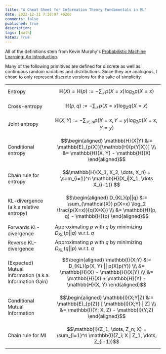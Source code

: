 ```yaml
---
title: "A Cheat Sheet for Information Theory Fundamentals in ML"
date: 2022-12-31 7:38:07 +0200
comments: false
published: true
description: 
tags: [math]
katex: True
---
```


All of the definitions stem from Kevin Murphy's [Probabilistic Machine Learning: An Introduction](https://probml.github.io/pml-book/book1.html).

Many of the following primitives are defined for discrete  as well as continuous random variables and distributions. Since they are analogous,
I chose to only represent discrete versions for the sake of simplicity.


|                                                         |                                                                                                                                                                                    |
|---------------------------------------------------------|------------------------------------------------------------------------------------------------------------------------------------------------------------------------------------|
| Entropy                                                 | $$\mathbb{H}(X) = \mathbb{H}(p) := -\sum_\mathcal{X} p(X=x)\log_2 p(X=x)$$                                                                                                         |
| Cross-entropy                                           | $$\mathbb{H}(p, q) := -\sum_\mathcal{X} p(X=x) \log_2 q(X=x)$$                                                                                                                     |
| Joint entropy                                           | $$\mathbb{H}(X, Y) := -\sum_{\mathcal{X}, \mathcal{Y}} p(X=x, Y=y)\log_2 p(X=x, Y=y)$$                                                                                             |
| Conditional entropy                                     | $$\begin{aligned} \mathbb{H}(X\|Y) &:= \mathbb{E}_{p(X)}[\mathbb{H}(p(Y\|X))] \\\ &= \mathbb{H}(X, Y) - \mathbb{H}(X) \end{aligned}$$                                                                                  |
| Chain rule for entropy                                  | $$\mathbb{H}(X_1, X_2, \dots, X_n) = \sum_{i=1}^n \mathbb{H}(X_i\|X_1, \dots X_{i-1}) $$                                                                                           |
| KL-divergence (a.k.a relative entropy)                  | $$\begin{aligned} D_{KL}(p\|\|q) &:= \sum_{\mathcal{X}} p(X=x) \log_2 \frac{p(X=x)}{q(X=X)} \\\ &= \mathbb{H}(p, q) - \mathbb{H}(p) \end{aligned}$$                                |
| Forwards KL-divergence                                  | Approximating $p$ with $q$ by minimizing $D_{KL}(p\|\|q)$ w.r.t. $q$                                                                                                               |
| Reverse KL-divergence                                   | Approximating $p$ with $q$ by minimizing $D_{KL}(q\|\|p)$ w.r.t. $q$                                                                                                               |
| (Expected) Mutual Information (a.k.a. Information Gain) | $$\begin{aligned} \mathbb{I}(X;Y) &:= D_{KL}(p(X, Y) \|\| p(X)p(Y)) \\\ &= \mathbb{H}(X) - \mathbb{H}(X\|Y) \\\ &= \mathbb{H}(X) + \mathbb{H}(Y) - \mathbb{H}(X, Y) \end{aligned}$$ |
| Conditional Mutual Information                          | $$\begin{aligned} \mathbb{I}(X;Y\|Z) &:= \mathbb{E}_{p(Z)} [ \mathbb{I}(X;Y) \| Z] \\\ &= \mathbb{I}(Y; X, Z) - \mathbb{I}(Y;Z) \end{aligned}$$                                     |
| Chain rule for MI                                       | $$\mathbb{I}(Z_1, \dots, Z_n; X) = \sum_{i=1}^n \mathbb{I}(Z_i; X \| Z_1, \dots, Z_{i-1})$$                                                                                        |

